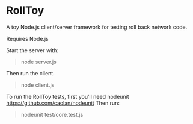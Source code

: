 RollToy
=======

A toy Node.js client/server framework for testing roll back network code.

Requires Node.js

Start the server with:
> node server.js

Then run the client.
>node client.js

To run the RollToy tests, first you'll need nodeunit https://github.com/caolan/nodeunit
Then run:
> nodeunit test/core.test.js
